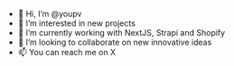 - 👋 Hi, I’m @youpv
- 👀 I’m interested in new projects
- 🌱 I’m currently working with NextJS, Strapi and Shopify
- 💞️ I’m looking to collaborate on new innovative ideas
- 📫 You can reach me on X

<!---
youpv/youpv is a ✨ special ✨ repository because its `README.md` (this file) appears on your GitHub profile.
You can click the Preview link to take a look at your changes.
--->
